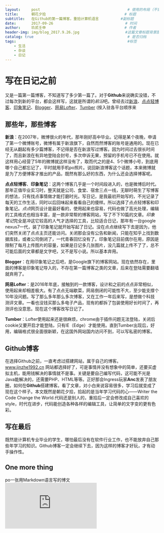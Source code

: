 ```yaml
---
layout:     post   				                        # 使用的布局（不需要改）
title:      朝花夕拾   			            	        # 标题 
subtitle:   在Github的第一篇博客，重拾计算机语言          #副标题
date:       2017-09-26            				       # 时间
author:     玖贰壬申					            	# 作者
header-img: img/blog_2017.9.26.jpg 	                   #这篇文章标题背景图片
catalog: true 					                     	# 是否归档
tags:							                     	#标签
    - 生活
    - 杂谈
    - 日记
---
```


# 写在日记之前
又是一篇第一篇博客，不知道写了多少第一篇了。对于**Github**来说确实没错，不过每次到新的平台，都会这样写，这就是所谓的*前沿*吧。曾经去过[新浪](http://blog.sina.com.cn/)、[点点轻博客](http://www.diandian.com/)、[印象笔记](https://www.yinxiang.com/)、[Blogger](https://www.blogger.com/)、[网易Lofter](http://www.lofter.com/)、[Tumber](https://www.tumblr.com/) (按入驻各平台顺序来


## 那些年，那些博客
**新浪**：在2007年，微博很火的年代，那年刚好高中毕业。记得是某个夜晚，申请了第一个微博账号，微博有属于新浪旗下，自然而然博客的账号是通用的。现在已经无从翻起有多少篇博客，不记得是否在新浪写过博客。因为时间过去很长时间了，而且新浪在有异地登陆会封号，多次申诉无果，预留的手机号已不在使用。就这样用心经营了5年的微博就这样没有了，取而代之的是4、5个微博小号，到底用哪个自己都忘记了，平时就用手机po照片。说回新浪博客这个话题，本来微博就是为了方便博客才推出的产品，既然有那么好的东西，为什么还会选择博客呢。

**点点轻博客**、**印象笔记**：这两个博客几乎是一个时间段进入的，也是微博后时代。那年正值毕业实习时，整天就是公司、食堂、宿舍三点一线，无聊时萌生了写博客的想法，只有找点事情做才能打磨时光。写日记，是我最初开始写的，不光记录了每天的工作生活，同时以后回味起来看看自己的傻样。所以选择了点点轻博客和印象笔记。*点点*网页设计是最好看的，使用起来也容易，代码也做了高光处理，编辑的工具格式也相当丰富，是一款非常帮的博客网站，写了不下10篇的文章。*印象笔记*完全是冲这它较高的人气才选择的工具，比较适合日记，那年有一台google nexus7一代，装了印象笔记就开始写起了日记。没在点点继续写下去是因为，他们突然关闭了点点主页还能访问。关闭那会没有公告和新闻，只能在知乎上找到数据库挂，或者公司倒闭了，一代青春回忆没有了。印象笔记目前偶尔在用，原因是限制了每月上传图片的容量，如果是日记多几张图片，没几篇就上传不了了，总不可能后面的文章都是文字吧，又不是写小说。所以基本弃用。

**Blogger**：在用印象笔记之后吧，是Google旗下的博客网站。现在依然存在，里面的博客是印象笔记导入的，不存在第一篇博客之类的文章，后来在登陆需要翻墙就弃用了。

**网易Lofter**：是2016年年底，接触到的一款博客，设计和之前的点点非常相似，使用起来却相差极大。有了点点无端歇菜，网易倒闭的可能性不大，至少能支撑个10年没问题。写了那么多年那么多次博客，又在工作一年后来写，是想做个科技测评文章。一看也没钱买那么多电子产品，现有的都拆了包装使用好长时间了，再测评也没意思。现在这个博客改写日记了。

**Tumber**：Lofter使用起来还是很麻烦，chrome由于插件问题无法登陆，关闭后cookie又要开启才能登陆，只有IE（Edge）才能使用。直到Tumber出现后，好用，编辑格式很全面很新颖，在这国外网站国内访问不到，可以写私密的博客。


## Github博客
在选择Github之前，一直考虑过搭建网站，属于自己的博客。www.jinzhe1992.cn 网站都选择好了，可是事情并没有想象中的简单，还要买虚拟主机，能用钱解决的事情就不是事。关键是要自己编写代码，这可能不光是Java能解决的，还需要PHP、HTML等等。正好那会Ingress玩家**Anc**发表了朋友圈，如何在**Github**搭建博客。看了文章，对小白来说容易很多，学习后就变成了现在这个样子。本文既然是朝花夕拾，拾起的是当年学习代码的心——Writer the Code Change the World.代码还是别人的，重拾后一定会修改成自己喜欢的style，时代在进步，代码能创造各种各样的编辑工具，让简单的文字变的更有色彩。


## 写在最后
既然是计算机专业毕业的学生，哪怕最后没有在软件行业工作，也不能放弃自己那些年学习的知识。Github博客一定会继续下去，因为这样的博客才好玩，才有动手操作性。


## One more thing
po一张用Markdown语言写的博文
![Markdown图片](https://files.mycloud.com/home.php?brand=webfiles&seuuid=213850f06732b130cd580ab02a18e738&name=2017.9.26)
